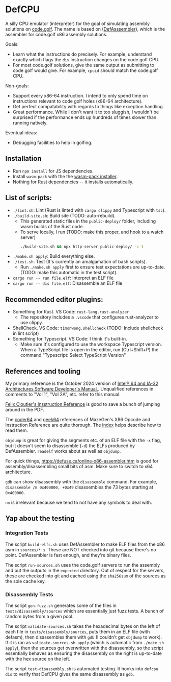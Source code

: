 # DefCPU

A silly CPU emulator (interpreter) for the goal of simulating assembly solutions on [code.golf](https://code.golf/fibonacci#assembly). The name is based on ([DefAsssembler](https://github.com/NewDefectus/defasm)), which is the assembler for code.golf x86 assembly solutions.

Goals:

- Learn what the instructions do precisely. For example, understand exactly which flags the `div` instruction changes on the code.golf CPU.
- For most code.golf solutions, give the same output as submitting to code.golf would give. For example, `cpuid` should match the code.golf CPU.

Non-goals:

- Support every x86-64 instruction. I intend to only spend time on instructions relevant to code golf holes (x86-64 architecture).
- Get perfect compatability with regards to things like exception handling.
- Great performance. While I don't want it to too sluggish, I wouldn't be surprised if the performance ends up hundreds of times slower than running natively.

Eventual ideas:

- Debugging facilities to help in golfing.

## Installation

- Run `npm install` for JS dependencies.
- Install `wasm-pack` with the the [wasm-pack installer](https://rustwasm.github.io/wasm-pack/installer/).
- Nothing for Rust dependencies -- it installs automatically.

## List of scripts:

- `./lint.sh`: Lint (Rust is linted with `cargo clippy` and Typescript with `tsc`).
- `./build-site.sh`: Build site (TODO: auto-rebuild).
  - This generated static files in the `public-deploy/` folder, including wasm builds of the Rust code.
  - To serve locally, I run (TODO: make this proper, and hook to a watch server)
    ```sh
    ./build-site.sh && npx http-server public-deploy/ -c-1
    ```
- `./make.sh apply`: Build everything else.
- `./test.sh`: Test (It's currently an amalgamation of bash scripts).
  - Run `./make.sh apply` first to ensure test expectations are up-to-date. (TODO: make this automatic in the test script).
- `cargo run -- run file.elf`: Interpret an ELF file
- `cargo run -- dis file.elf`: Disassemble an ELF file

## Recommended editor plugins:

- Something for Rust. VS Code: `rust-lang.rust-analyzer`
  - The repository includes a `.vscode` that configures rust-analyzer to use clippy.
- ShellCheck. VS Code: `timonwong.shellcheck` (TODO: Include shellcheck in lint script)
- Something for Typescript. VS Code: I think it's built-in.
  - Make sure it's configured to use the workspace Typescript version. When a TypeScript file is open in the editor, run (Ctrl+Shift+P) the command "Typescript: Select TypeScript Version"

## References and tooling

My primary reference is the October 2024 version of [Intel® 64 and IA-32 Architectures Software Developer's Manual.](https://software.intel.com/en-us/download/intel-64-and-ia-32-architectures-sdm-combined-volumes-1-2a-2b-2c-2d-3a-3b-3c-3d-and-4). Unqualified references in comments to "Vol 1", "Vol 2A", etc. refer to this manual.

[Felix Cloutier's Insstruction Reference](https://www.felixcloutier.com/x86) is good to save a bunch of jumping around in the PDF.

The [coder64](http://ref.x86asm.net/coder64.html) and [geek64](http://ref.x86asm.net/geek64.html) references of MazeGen's X86 Opcode and Instruction Reference are quite thorough. The [index](http://ref.x86asm.net/index.html) helps describe how to read them.

`objdump` is great for giving the segments etc. of an ELF file with the `-x` flag, but it doesn't seem to disassemble (`-d`) the ELFs produced by DefAssembler. `readelf` works about as well as `objdump`.

For quick things, https://defuse.ca/online-x86-assembler.htm is good for assembly/disassembling small bits of asm. Make sure to switch to x64 architecture.

`gdb` can show disassembly with the `disassemble` command. For example, `disassemble /m 0x400000, +0x49` disassembles the 73 bytes starting at `0x400000`.

`nm` is irrelevant because we tend to not have any symbols to deal with.

## Yap about the testing

### Integration Tests

The script `build-elfs.sh` uses DefAssembler to make ELF files from the x86 asm in `sources/*.s`. These are NOT checked into git because there's no point. DefAssembler is fast enough, and they're binary files.

The script `run-sources.sh` uses the code.golf servers to run the assembly and put the outputs in the `expected` directory. Out of respect for the servers, these are checked into git and cached using the `sha256sum` of the sources as the sole cache key.

### Disassembly Tests

The script `gen-fuzz.sh` generates some of the files in `tests/disassembly/sources` which are essentially just fuzz tests. A bunch of random bytes from a given pool.

The script `validate-sources.sh` takes the hexadecimal bytes on the left of each file in `tests/disassembly/sources`, puts them in an ELF file (with defasm), then disassembles them with `gdb` (I couldn't get `objdump` to work). If it is ran as `validate-sources.sh apply` (which is automatic from `./make.sh apply`), then the sources get overwritten with the disassembly, so the script essentially behaves as ensuring the disassembly on the right is up-to-date with the hex source on the left.

The script `test-disassembly.sh` is automated testing. It hooks into `defcpu dis` to verify that DefCPU gives the same disassembly as `gdb`.
